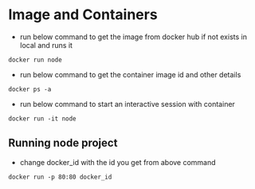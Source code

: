 # Image and Containers

- run below command to get the image from docker hub if not exists in local and runs it

```
docker run node
```

- run below command to get the container image id and other details

```
docker ps -a
```

- run below command to start an interactive session with container

```
docker run -it node
```

## Running node project

- change docker_id with the id you get from above command

```
docker run -p 80:80 docker_id
```
